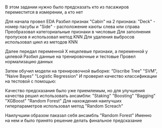 В этом задании нужно было предсказать кто из пасажиров переместится в измерении, а кто нет

Для начала провел EDA
Разбил признак "Cabin" на 2 признака: "Deck" - номер пасубы и "Side" - расположение каюты слева или справа
Преобразовал категориальные признаки в числовые
Для заполнения пропусков я использовал метод KNN
Для удаления выбросов использовал цикл из методов KNN

Далее передал переменной X нецелевые признаки, а переменной y целевой
Разбил данные на тренировочные и тестовые
Провел нормализацию данных

Затем обучил модели на тренировочной выборке:
"Discribe Tree"
"SVM", "Naive Bayes"
"Logistic Regression"
И проверил качество классификации на тестовой с помощью:


Качество предсказания было уже приемлемым, но для улучшения качества решил использовать ансамбли:
"Staking"
"Boosting"
"Bagging"
"XGBoost"
"Random Forest"
Для нахождения наилучших гиперпараметров использовал метод "Random Screach"

Наилучшим образом паказал себя ансамбль "Random Forest"
Именно на нем и было принято решение делать финальное предсказание

